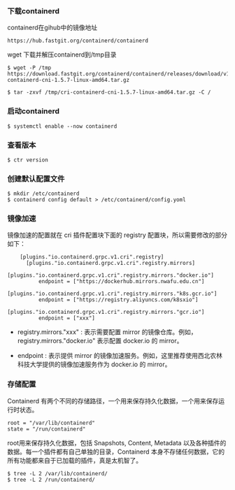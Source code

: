 ### 下载containerd

containerd在gihub中的镜像地址
```
https://hub.fastgit.org/containerd/containerd
```
wget 下载并解压containerd到/tmp目录
```
$ wget -P /tmp https://download.fastgit.org/containerd/containerd/releases/download/v1.5.7/cri-containerd-cni-1.5.7-linux-amd64.tar.gz

$ tar -zxvf /tmp/cri-containerd-cni-1.5.7-linux-amd64.tar.gz -C /
```

### 启动containerd

```
$ systemctl enable --now containerd
```
### 查看版本
```
$ ctr version
```
### 创建默认配置文件
```
$ mkdir /etc/containerd
$ containerd config default > /etc/containerd/config.yoml
```

### 镜像加速
镜像加速的配置就在 cri 插件配置块下面的 registry 配置块，所以需要修改的部分如下：
```
    [plugins."io.containerd.grpc.v1.cri".registry]
      [plugins."io.containerd.grpc.v1.cri".registry.mirrors]
        [plugins."io.containerd.grpc.v1.cri".registry.mirrors."docker.io"]
          endpoint = ["https://dockerhub.mirrors.nwafu.edu.cn"]
        [plugins."io.containerd.grpc.v1.cri".registry.mirrors."k8s.gcr.io"]
          endpoint = ["https://registry.aliyuncs.com/k8sxio"]
        [plugins."io.containerd.grpc.v1.cri".registry.mirrors."gcr.io"]
          endpoint = ["xxx"]
```
- registry.mirrors."xxx" : 表示需要配置 mirror 的镜像仓库。例如，registry.mirrors."docker.io" 表示配置 docker.io 的 mirror。

- endpoint : 表示提供 mirror 的镜像加速服务。例如，这里推荐使用西北农林科技大学提供的镜像加速服务作为 docker.io 的 mirror。

### 存储配置
Containerd 有两个不同的存储路径，一个用来保存持久化数据，一个用来保存运行时状态。
```
root = "/var/lib/containerd"
state = "/run/containerd"
```
root用来保存持久化数据，包括 Snapshots, Content, Metadata 以及各种插件的数据。每一个插件都有自己单独的目录，Containerd 本身不存储任何数据，它的所有功能都来自于已加载的插件，真是太机智了。
```
$ tree -L 2 /var/lib/containerd/
$ tree -L 2 /run/containerd/
```
